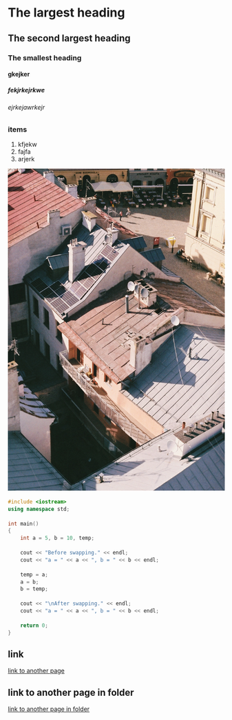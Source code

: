 # The largest heading

## The second largest heading

### The smallest heading

#### gkejker

##### fekjrkejrkwe

###### ejrkejawrkejr

### items

1. kfjekw
2. fajfa
3. arjerk

![drone shot](pexels-anna-holodna-12528815.jpg)

```cpp
#include <iostream>
using namespace std;

int main()
{
    int a = 5, b = 10, temp;

    cout << "Before swapping." << endl;
    cout << "a = " << a << ", b = " << b << endl;

    temp = a;
    a = b;
    b = temp;

    cout << "\nAfter swapping." << endl;
    cout << "a = " << a << ", b = " << b << endl;

    return 0;
}
```

## link

[link to another page](another.md)

## link to another page in folder

[link to another page in folder](set/test.md)
